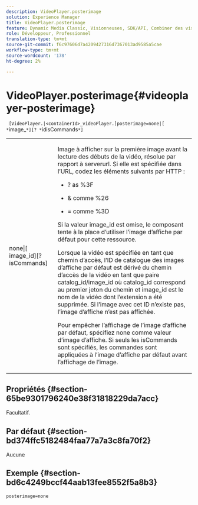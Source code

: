```yaml
---
description: VideoPlayer.posterimage
solution: Experience Manager
title: VideoPlayer.posterimage
feature: Dynamic Media Classic, Visionneuses, SDK/API, Combiner des visionneuses de supports
role: Développeur, Professionnel
translation-type: tm+mt
source-git-commit: f6c97606d7a4209427316d7367013ad9585a5cae
workflow-type: tm+mt
source-wordcount: '178'
ht-degree: 2%

---
```



# VideoPlayer.posterimage{#videoplayer-posterimage}

` [VideoPlayer.|<containerId>_videoPlayer.]posterimage=none|[ *`image_`*][? *`idisCommands`*]`

<table id="table_AE7AAFA9B4374E31B51D06511EB96401"> 
 <tbody> 
  <tr> 
   <td colname="col1"> <p> <span class="codeph"> none|[<span class="varname"> image_id</span>][?<span class="varname"> isCommands</span>]</span> </p> </td> 
   <td colname="col2"> <p> Image à afficher sur la première image avant la lecture des débuts de la vidéo, résolue par rapport à <span class="codeph"> serverurl</span>. Si elle est spécifiée dans l’URL, codez les éléments suivants par HTTP : </p> <p> 
     <ul id="ul_B38A687CEFE64C68A0B2C227A68A458F"> 
      <li id="li_E7AE1BDAC17E49E0B7ACF89C5C0529F0"> <p> <span class="codeph"> ?</span> as  <span class="codeph"> %3F</span> </p> </li> 
      <li id="li_391CCF067F734480B2B4AFC9760C479A"> <p> <span class="codeph"> &amp;</span> comme  <span class="codeph"> %26</span> </p> </li> 
      <li id="li_6824B66A55554C5A8B12874DCF5BFAEE"> <p> <span class="codeph"> =</span> comme  <span class="codeph"> %3D</span> </p> </li> 
     </ul> </p> <p>Si la valeur <span class="codeph"><span class="varname"> image_id</span></span> est omise, le composant tente à la place d’utiliser l’image d’affiche par défaut pour cette ressource. </p> <p>Lorsque la vidéo est spécifiée en tant que chemin d’accès, l’ID de catalogue des images d’affiche par défaut est dérivé du chemin d’accès de la vidéo en tant que paire <span class="codeph"> catalog_id/image_id</span> où <span class="codeph"> catalog_id</span> correspond au premier jeton du chemin et <span class="codeph"> image_id</span> est le nom de la vidéo dont l’extension a été supprimée. Si l’image avec cet ID n’existe pas, l’image d’affiche n’est pas affichée. </p> <p>Pour empêcher l’affichage de l’image d’affiche par défaut, spécifiez <span class="codeph"> none</span> comme valeur d’image d’affiche. Si seuls les <span class="codeph"><span class="varname"> isCommands</span></span> sont spécifiés, les commandes sont appliquées à l’image d’affiche par défaut avant l’affichage de l’image. </p> </td> 
  </tr> 
 </tbody> 
</table>

## Propriétés {#section-65be9301796240e38f31818229da7acc}

Facultatif.

## Par défaut {#section-bd374ffc5182484faa77a7a3c8fa70f2}

Aucune

## Exemple {#section-bd6c4249bccf44aab13fee8552f5a8b3}

`posterimage=none`
